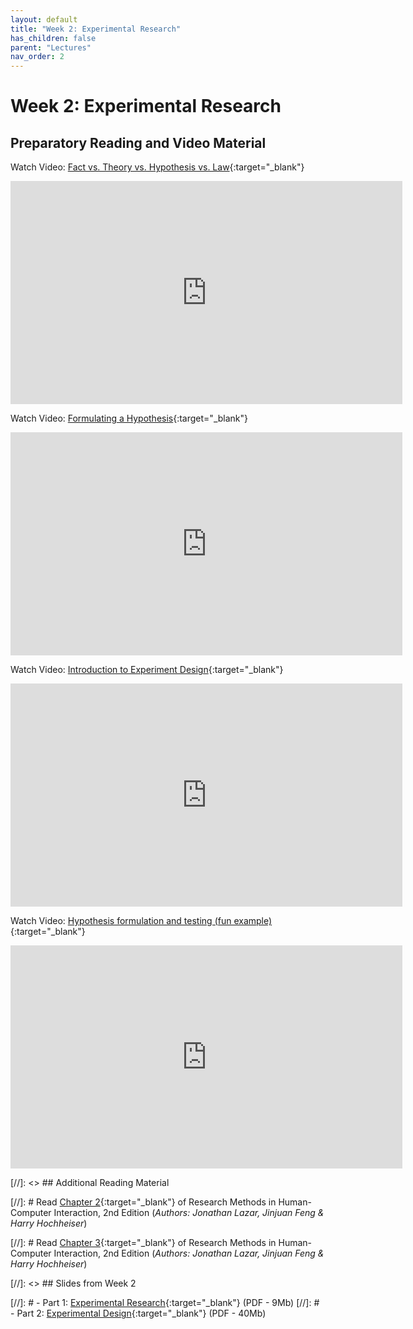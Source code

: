 ```yaml
---
layout: default
title: "Week 2: Experimental Research"
has_children: false
parent: "Lectures"
nav_order: 2
---
```


# Week 2: Experimental Research

## Preparatory Reading and Video Material

Watch Video: [Fact vs. Theory vs. Hypothesis vs. Law](https://youtu.be/lqk3TKuGNBA){:target="\_blank"}

<iframe width="627" height="357" src="https://www.youtube.com/embed/lqk3TKuGNBA" title="Fact vs. Theory vs. Hypothesis vs. Law… EXPLAINED!" frameborder="0" allow="accelerometer; autoplay; clipboard-write; encrypted-media; gyroscope; picture-in-picture; web-share" allowfullscreen></iframe>

Watch Video: [Formulating a Hypothesis](https://youtu.be/PCgLjDDD4ek){:target="\_blank"}

<iframe width="627" height="357" src="https://www.youtube.com/embed/PCgLjDDD4ek" title="6 Steps to Formulate a STRONG Hypothesis | Scribbr 🎓" frameborder="0" allow="accelerometer; autoplay; clipboard-write; encrypted-media; gyroscope; picture-in-picture; web-share" allowfullscreen></iframe>

Watch Video: [Introduction to Experiment Design](https://youtu.be/DaBq0naj0YY){:target="\_blank"}

<iframe width="627" height="357" src="https://www.youtube.com/embed/DaBq0naj0YY" title="Introduction to experiment design | Study design | AP Statistics | Khan Academy" frameborder="0" allow="accelerometer; autoplay; clipboard-write; encrypted-media; gyroscope; picture-in-picture; web-share" allowfullscreen></iframe>

Watch Video: [Hypothesis formulation and testing (fun example)](https://youtu.be/DaBq0naj0YY){:target="\_blank"}

<iframe width="627" height="357" src="https://www.youtube.com/embed/VzqN4Cn8r3U" title="Will a Kettle Full Of Alcohol Stay On Forever?" frameborder="0" allow="accelerometer; autoplay; clipboard-write; encrypted-media; gyroscope; picture-in-picture; web-share" allowfullscreen></iframe>

[//]: <> ## Additional Reading Material

[//]: # Read [Chapter 2](https://brightspace.tudelft.nl/content/enforced/500425-IOB6-E8+2022+3/Readings/Chapter-2---Experimental-resea_2017_Research-Methods-in-Human-Computer-Inter.pdf?_&d2lSessionVal=P9N0bFGpKFCKXseFv7jM9li0K&ou=500425){:target="\_blank"} of Research Methods in Human-Computer Interaction, 2nd Edition (_Authors: Jonathan Lazar, Jinjuan Feng & Harry Hochheiser_)

[//]: # Read [Chapter 3](https://brightspace.tudelft.nl/content/enforced/500425-IOB6-E8+2022+3/Readings/Chapter-3---Experimental-desi_2017_Research-Methods-in-Human-Computer-Intera.pdf?_&d2lSessionVal=P9N0bFGpKFCKXseFv7jM9li0K&ou=500425){:target="\_blank"} of Research Methods in Human-Computer Interaction, 2nd Edition (_Authors: Jonathan Lazar, Jinjuan Feng & Harry Hochheiser_)

[//]: <> ## Slides from Week 2

[//]: # - Part 1: [Experimental Research]({{site.baseurl}}/assets/slides/23-02-1-Experimental-Research-1.pdf){:target="\_blank"} (PDF - 9Mb)
[//]: # - Part 2: [Experimental Design]({{site.baseurl}}/assets/slides/23-02-1-Experimental-Research-2.pdf){:target="\_blank"} (PDF - 40Mb)
